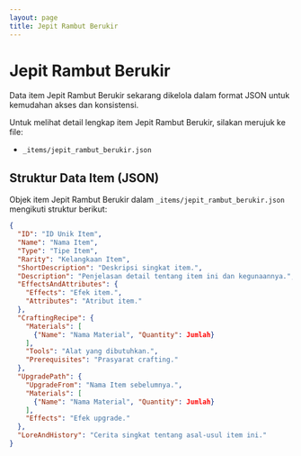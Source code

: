 ```yaml
---
layout: page
title: Jepit Rambut Berukir
---
```

# Jepit Rambut Berukir

Data item Jepit Rambut Berukir sekarang dikelola dalam format JSON untuk kemudahan akses dan konsistensi.

Untuk melihat detail lengkap item Jepit Rambut Berukir, silakan merujuk ke file:
*   `_items/jepit_rambut_berukir.json`

## Struktur Data Item (JSON)

Objek item Jepit Rambut Berukir dalam `_items/jepit_rambut_berukir.json` mengikuti struktur berikut:

```json
{
  "ID": "ID Unik Item",
  "Name": "Nama Item",
  "Type": "Tipe Item",
  "Rarity": "Kelangkaan Item",
  "ShortDescription": "Deskripsi singkat item.",
  "Description": "Penjelasan detail tentang item ini dan kegunaannya.",
  "EffectsAndAttributes": {
    "Effects": "Efek item.",
    "Attributes": "Atribut item."
  },
  "CraftingRecipe": {
    "Materials": [
      {"Name": "Nama Material", "Quantity": Jumlah}
    ],
    "Tools": "Alat yang dibutuhkan.",
    "Prerequisites": "Prasyarat crafting."
  },
  "UpgradePath": {
    "UpgradeFrom": "Nama Item sebelumnya.",
    "Materials": [
      {"Name": "Nama Material", "Quantity": Jumlah}
    ],
    "Effects": "Efek upgrade."
  },
  "LoreAndHistory": "Cerita singkat tentang asal-usul item ini."
}
```